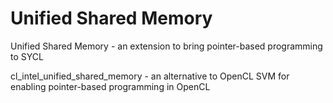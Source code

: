 # Unified Shared Memory

Unified Shared Memory - an extension to bring pointer-based programming to SYCL

cl_intel_unified_shared_memory - an alternative to OpenCL SVM for enabling pointer-based programming in OpenCL


